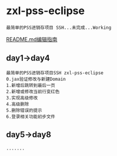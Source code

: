# zxl-pss-eclipse
    最简单的PSS进销存项目 SSH...未完成...Working
[README.md编辑指南](http://blog.csdn.net/ljc_563812704/article/details/53464039 "http://blog.csdn.net/ljc_563812704/article/details/53464039")

## day1->day4
    最简单的PSS进销存项目SSH zxl-pss-eclipse
    0.jax验证修改与新建Domain
    1.新增后跳转到最后一页
    2.新增或修改当前行变红色
    3.实现高级修改
    4.高级删除
    5.删除错误的提示
    6.登录相关功能初步文件

## day5->day8
    .......
